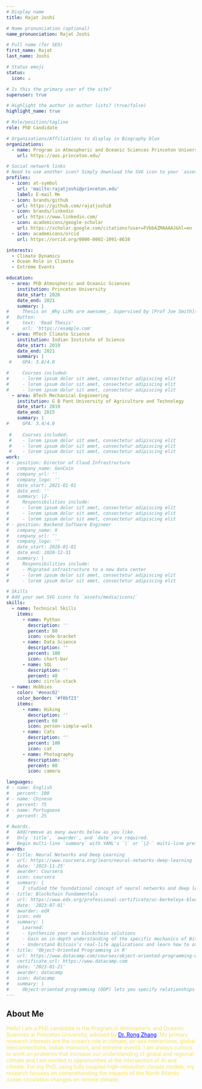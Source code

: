 ```yaml
---
# Display name
title: Rajat Joshi

# Name pronunciation (optional)
name_pronunciation: Rajat Joshi

# Full name (for SEO)
first_name: Rajat
last_name: Joshi

# Status emoji
status:
  icon: ☕️

# Is this the primary user of the site?
superuser: true

# Highlight the author in author lists? (true/false)
highlight_name: true

# Role/position/tagline
role: PhD Candidate

# Organizations/Affiliations to display in Biography blox
organizations:
  - name: Program in Atmospheric and Oceanic Sciences Princeton University
    url: https://aos.princeton.edu/

# Social network links
# Need to use another icon? Simply download the SVG icon to your `assets/media/icons/` folder.
profiles:
  - icon: at-symbol
    url: 'mailto:rajatjoshi@princeton.edu'
    label: E-mail Me
  - icon: brands/github
    url: https://github.com/rajatjoshi8
  - icon: brands/linkedin
    url: https://www.linkedin.com/
  - icon: academicons/google-scholar
    url: https://scholar.google.com/citations?user=FVbbAZMAAAAJ&hl=en
  - icon: academicons/orcid
    url: https://orcid.org/0000-0002-1091-8638

interests:
  - Climate Dynamics
  - Ocean Role in Climate
  - Extreme Events

education:
  - area: PhD Atmospheric and Oceanic Sciences
    institution: Princeton University
    date_start: 2026
    date_end: 2021
    summary: |
#     Thesis on _Why LLMs are awesome_. Supervised by [Prof Joe Smith](https://example.com). Presented papers at 5 IEEE conferences with the contributions being published in 2 Springer journals.
#   button:
#     text: 'Read Thesis'
#     url: 'https://example.com'
  - area: MTech Climate Science
    institution: Indian Institute of Science
    date_start: 2019
    date_end: 2021
    summary: |
 #    GPA: 3.8/4.0

#     Courses included:
#     - lorem ipsum dolor sit amet, consectetur adipiscing elit
#     - lorem ipsum dolor sit amet, consectetur adipiscing elit
#     - lorem ipsum dolor sit amet, consectetur adipiscing elit
  - area: BTech Mechanical Engineering
    institution: G B Pant University of Agriculture and Technology
    date_start: 2019
    date_end: 2015
    summary: |
#     GPA: 3.4/4.0
      
 #    Courses included:
 #    - lorem ipsum dolor sit amet, consectetur adipiscing elit
 #    - lorem ipsum dolor sit amet, consectetur adipiscing elit
 #    - lorem ipsum dolor sit amet, consectetur adipiscing elit
work:
# - position: Director of Cloud Infrastructure
#   company_name: GenCoin
#   company_url: ''
#   company_logo: ''
#   date_start: 2021-01-01
#   date_end: ''
#   summary: |2-
#     Responsibilities include:
#     - lorem ipsum dolor sit amet, consectetur adipiscing elit
#     - lorem ipsum dolor sit amet, consectetur adipiscing elit
#     - lorem ipsum dolor sit amet, consectetur adipiscing elit
# - position: Backend Software Engineer
#   company_name: X
#   company_url: ''
#   company_logo: ''
#   date_start: 2016-01-01
#   date_end: 2020-12-31
#   summary: |
#     Responsibilities include:
#     - Migrated infrastructure to a new data center
#     - lorem ipsum dolor sit amet, consectetur adipiscing elit
#     - lorem ipsum dolor sit amet, consectetur adipiscing elit

# Skills
# Add your own SVG icons to `assets/media/icons/`
skills:
  - name: Technical Skills
    items:
      - name: Python
        description: ''
        percent: 80
        icon: code-bracket
      - name: Data Science
        description: ''
        percent: 100
        icon: chart-bar
      - name: SQL
        description: ''
        percent: 40
        icon: circle-stack
  - name: Hobbies
    color: '#eeac02'
    color_border: '#f0bf23'
    items:
      - name: Hiking
        description: ''
        percent: 60
        icon: person-simple-walk
      - name: Cats
        description: ''
        percent: 100
        icon: cat
      - name: Photography
        description: ''
        percent: 80
        icon: camera

languages:
# - name: English
#   percent: 100
# - name: Chinese
#   percent: 75
# - name: Portuguese
#   percent: 25

# Awards.
#   Add/remove as many awards below as you like.
#   Only `title`, `awarder`, and `date` are required.
#   Begin multi-line `summary` with YAML's `|` or `|2-` multi-line prefix and indent 2 spaces below.
awards:
# - title: Neural Networks and Deep Learning
#   url: https://www.coursera.org/learn/neural-networks-deep-learning
#   date: '2023-11-25'
#   awarder: Coursera
#   icon: coursera
#   summary: |
#     I studied the foundational concept of neural networks and deep learning. By the end, I was familiar with the significant technological trends driving the rise of deep learning; build, train, and apply fully connected deep neural networks; implement efficient (vectorized) neural networks; identify key parameters in a neural network’s architecture; and apply deep learning to your own applications.
# - title: Blockchain Fundamentals
#   url: https://www.edx.org/professional-certificate/uc-berkeleyx-blockchain-fundamentals
#   date: '2023-07-01'
#   awarder: edX
#   icon: edx
#   summary: |
#     Learned:
#     - Synthesize your own blockchain solutions
#     - Gain an in-depth understanding of the specific mechanics of Bitcoin
#     - Understand Bitcoin’s real-life applications and learn how to attack and destroy Bitcoin, Ethereum, smart contracts and Dapps, and alternatives to Bitcoin’s Proof-of-Work consensus algorithm
# - title: 'Object-Oriented Programming in R'
#   url: https://www.datacamp.com/courses/object-oriented-programming-with-s3-and-r6-in-r
#   certificate_url: https://www.datacamp.com
#   date: '2023-01-21'
#   awarder: datacamp
#   icon: datacamp
#   summary: |
#     Object-oriented programming (OOP) lets you specify relationships between functions and the objects that they can act on, helping you manage complexity in your code. This is an intermediate level course, providing an introduction to OOP, using the S3 and R6 systems. S3 is a great day-to-day R programming tool that simplifies some of the functions that you write. R6 is especially useful for industry-specific analyses, working with web APIs, and building GUIs.
---
```


## About Me
<div style="color: #F5E05C;">
Hello! I am a PhD candidate in the Program in Atmospheric and Oceanic Sciences at Princeton University, advised by <a href="https://www.gfdl.noaa.gov/rong-zhang-homepage/" style="color: blue; text-decoration: underline;">Dr. Rong Zhang</a>. My primary research interests are the ocean’s role in climate, air-sea interactions, global teleconnections, Indian monsoon, and extreme events. I am always curious to work on problems that increase our understanding of global and regional climate and I am excited in opportunities at the intersection of AI and climate. For my PhD, using fully coupled high-resolution climate models, my research focuses on comprehending the impacts of the North Atlantic ocean circulation changes on remote climate.
</div>
